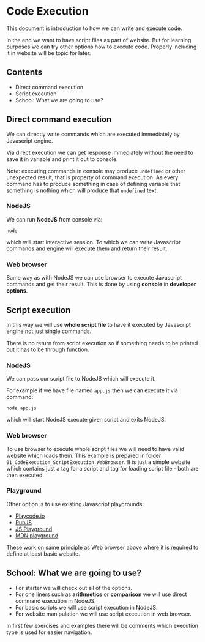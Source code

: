 # Code Execution

This document is introduction to how we can write and execute code.

In the end we want to have script files as part of website. But for learning purposes we can try other options how to execute code. Properly including it in website will be topic for later.

## Contents

- Direct command execution
- Script execution
- School: What we are going to use?

## Direct command execution

We can directly write commands which are executed immediately by Javascript engine.

Via direct execution we can get response immediately without the need to save it in variable and print it out to console.

Note: executing commands in console may produce `undefined` or other unexpected result, that is property of command execution. As every command has to produce something in case of defining variable that something is nothing which will produce that `undefined` text.

### NodeJS

We can run **NodeJS** from console via:

    node

which will start interactive session. To which we can write Javascript commands and engine will execute them and return their result.

### Web browser

Same way as with NodeJS we can use browser to execute Javascript commands and get their result. This is done by using **console** in **developer options**.

## Script execution

In this way we will use **whole script file** to have it executed by Javascript engine not just single commands.

There is no return from script execution so if something needs to be printed out it has to be through function.

### NodeJS

We can pass our script file to NodeJS which will execute it.

For example if we have file named `app.js` then we can execute it via command:

    node app.js

which will start NodeJS execute given script and exits NodeJS.

### Web browser

To use browser to execute whole script files we will need to have valid website which loads them. This example is prepared in folder `01_CodeExecution_ScriptExecution_WebBrowser`. It is just a simple website which contains just a tag for a script and tag for loading script file - both are then executed.

### Playground

Other option is to use existing Javascript playgrounds:

- [Playcode.io](https://playcode.io/javascript)
- [RunJS](https://runjs.app/play)
- [JS Playground](https://www.jsplayground.dev/)
- [MDN playground](https://developer.mozilla.org/en-US/play)

These work on same principle as Web browser above where it is required to define at least basic website.

## School: What we are going to use?

- For starter we will check out all of the options.
- For one liners such as **arithmetics** or **comparison** we will use direct command execution in NodeJS.
- For basic scripts we will use script execution in NodeJS.
- For website manipulation we will use script execution in web browser.

In first few exercises and examples there will be comments which execution type is used for easier navigation.
